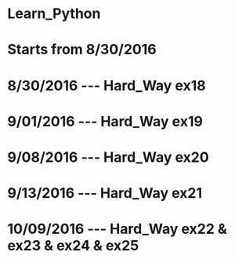 # Learn_Python
# Starts from 8/30/2016

# 8/30/2016 --- Hard_Way ex18
# 9/01/2016 --- Hard_Way ex19
# 9/08/2016 --- Hard_Way ex20
# 9/13/2016 --- Hard_Way ex21
# 10/09/2016 --- Hard_Way ex22 & ex23 & ex24 & ex25
